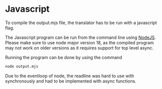 # Javascript

To compile the output.mjs file, the translator has to be run with a javascript flag.

The Javascript program can be run from the command line using [NodeJS](https://nodejs.org/en).
Please make sure to use node major version 18, as the compiled
program may not work on
older versions as it requires support for top level async.

Running the program can be done by using the command

```bash
node output.mjs
```

Due to the eventloop of node, the readline was hard to use with synchronously and had to be implemented with async functions.
